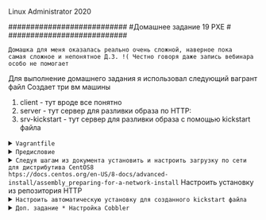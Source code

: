 
Linux Administrator 2020

   ###########################
   #Домашнее задание 19 PXE  #
   ###########################

   

<code>Домашка для меня оказалась реально очень сложной, наверное пока самая сложное и непонятное  Д.З. !( Честно говоря даже запись вебинара особо не помогает   </code>

Для выполнение домашнего задания я использовал следующий вагрант файл
Создает три вм машины
1) client - тут вроде все понятно
2) server - тут сервер для разливки образа по HTTP:
3) srv-kickstart - тут сервер для разливки образа с помощью kickstart файла

<details>
<summary><code>Vagrantfile</code></summary>

```
# -*- mode: ruby -*-
# vi: set ft=ruby :
home = ENV['HOME']
ENV["LC_ALL"] = "en_US.UTF-8"

Vagrant.configure(2) do |config|
 config.vm.define "server" do |subconfig|
 subconfig.vm.box = "centos/7"
 subconfig.vm.hostname="server"
 subconfig.vm.network :private_network, ip: "192.168.50.11"
 subconfig.vm.provider "virtualbox" do |vb|
 vb.memory = "1024"
 vb.cpus = "1"
 end
 end
.
 config.vm.define "client" do |subconfig|
 subconfig.vm.box = "centos/7"
 subconfig.vm.hostname="client"
 subconfig.vm.network :private_network, ip: "192.168.50.12"
 subconfig.vm.provider "virtualbox" do |vb|
 vb.memory = "1024"
 vb.cpus = "1"
 end
 end
 config.vm.define "srv-kickstart" do |subconfig|
 subconfig.vm.box = "centos/7"
 subconfig.vm.hostname="srv-kickstart"
 subconfig.vm.network :private_network, ip: "192.168.50.13"
 subconfig.vm.provider "virtualbox" do |vb|
 vb.memory = "1024"
 vb.cpus = "1"
 end
 end
 config.vm.provision "ansible" do |ansible|
 ansible.compatibility_mode = "2.0"
 ansible.playbook = "provision.yml"

     end
end



```

</details>



<details>
<summary><code>Предисловие</code></summary>

```

Постарался все автоматизировать через ansible, кроме доп. задания

```
</details>



<details>
<summary><code>Следуя шагам из документа установить и настроить загрузку по сети для дистрибутива CentOS8
htps://docs.centos.org/en-US/8-docs/advanced-install/assembly_preparing-for-a-network-install</code>
Настроить установку из репозитория HTTP</summary>


Для начала установим необходимые сервисы <code>dhcpd,tftp-server,xinetd</code>


Далее настроим dhcp сервер так, что бы он монг использовать загрузочные образы, созданные с помощью syslinux.

Сам файл <code>/etc/dhcp/dhcpd.conf</code>

```
option space pxelinux;
option pxelinux.magic code 208 = string;
option pxelinux.configfile code 209 = text;
option pxelinux.pathprefix code 210 = text;
option pxelinux.reboottime code 211 = unsigned integer 32;
option architecture-type code 93 = unsigned integer 16;

subnet 192.168.50.0 netmask 255.255.255.0 {
        option routers 192.168.50.254;
        range 192.168.50.2 192.168.50.253;

        class "pxeclients" {
          match if substring (option vendor-class-identifier, 0, 9) = "PXEClient";
          next-server 192.168.50.1;

          if option architecture-type = 00:07 {
            filename "uefi/shim.efi";
            } else {
            filename "pxelinux/pxelinux.0";
          }
        }
}




```

Далее нужно получить файл <code>pxelinux.0</code> из пакета <code>syslinux</code>

Выполним следующие:

Создадим каталог "/point"

```
[root@server ~]# cd /
[root@server /]# mkdir /point
[root@server /]# ll
итого 28
drwxr-xr-x   15 root root 4096 авг 24 19:09 backup
lrwxrwxrwx.   1 root root    7 май  9 11:26 bin -> usr/bin
dr-xr-xr-x.   5 root root 4096 июл 30 22:49 boot
drwxr-xr-x   22 root root 3300 авг 31 10:23 dev
drwxr-xr-x. 101 root root 8192 авг 31 10:23 etc
drwxr-xr-x.   2 root root    6 авг 12 17:17 home
lrwxrwxrwx.   1 root root    7 май  9 11:26 lib -> usr/lib
lrwxrwxrwx.   1 root root    9 май  9 11:26 lib64 -> usr/lib64
drwxr-xr-x.   2 root root    6 апр 11  2018 media
drwxr-xr-x.   2 root root    6 апр 11  2018 mnt
drwxr-xr-x.  13 root root  170 июл 27 01:01 opt
drwxr-xr-x    2 root root    6 авг 31 11:28 point
dr-xr-xr-x  146 root root    0 авг 31 10:23 proc
dr-xr-x---.  14 root root 4096 авг 31 11:24 root
drwxr-xr-x   32 root root  880 авг 31 11:15 run
lrwxrwxrwx.   1 root root    8 май  9 11:26 sbin -> usr/sbin
drwxr-xr-x.   2 root root    6 апр 11  2018 srv
dr-xr-xr-x   13 root root    0 авг 31 10:23 sys
drwxrwxrwt.  30 root root 4096 авг 31 11:26 tmp
drwxr-xr-x.  13 root root  155 май  9 11:26 usr
drwxr-xr-x.  19 root root  267 май  9 11:40 var
[root@node01 /]# 

```


Скачаем образ <code>wget http://centos-mirror.rbc.ru/pub/centos/8.2.2004/isos/x86_64/CentOS-8.2.2004-x86_64-minimal.iso</code>

```
[root@server /]# cd /point/
[root@server point]# wget http://centos-mirror.rbc.ru/pub/centos/8.2.2004/isos/x86_64/CentOS-8.2.2004-x86_64-minimal.iso
--2020-08-31 11:32:49--  http://centos-mirror.rbc.ru/pub/centos/8.2.2004/isos/x86_64/CentOS-8.2.2004-x86_64-minimal.iso
Распознаётся centos-mirror.rbc.ru (centos-mirror.rbc.ru)... 80.68.250.216
Подключение к centos-mirror.rbc.ru (centos-mirror.rbc.ru)|80.68.250.216|:80... соединение установлено.
HTTP-запрос отправлен. Ожидание ответа... 200 OK
Длина: 1718616064 (1,6G) [application/octet-stream]
Сохранение в: «CentOS-8.2.2004-x86_64-minimal.iso»

```

Далее монтируем наш .iso  в "read only"

```
mount -t iso9660 /point/CentOS-8.2.2004-x86_64-minimal.iso /mnt -o loop,ro

```

Проверяем

```
[root@server ~]# lsblk
NAME   MAJ:MIN RM  SIZE RO TYPE MOUNTPOINT
sda      8:0    0   40G  0 disk 
└─sda1   8:1    0   40G  0 part /
loop0    7:0    0  1.6G  1 loop /mnt
[root@server ~]# 
[root@server ~]# cd /mnt/
[root@server mnt]# ll
total 12
dr-xr-xr-x. 4 root root 2048 Jun  8 22:08 BaseOS
dr-xr-xr-x. 3 root root 2048 Jun  8 22:08 EFI
dr-xr-xr-x. 3 root root 2048 Jun  8 22:08 images
dr-xr-xr-x. 2 root root 2048 Jun  8 22:08 isolinux
-r--r--r--. 1 root root   87 Jun  8 22:07 media.repo
dr-xr-xr-x. 3 root root 2048 Jun  8 22:08 Minimal
-r--r--r--. 1 root root  664 Jun  8 22:08 TRANS.TBL
[root@server mnt]# 

```
Далее устанавливаем наш веб сервер, это будет "nginx" добавляем параметр <code>autoindex on;</code> что бы он работал корректно, после чего
копируем содержимое каталога "/mnt" в  каталог "/usr/share/nginx/html/"

```
[root@server ~]# cp -pr /mnt/BaseOS/Packages/ /usr/share/nginx/html/
[root@server ~]# 
```



Далее находим и  распаковываем пакет <code>syslinux-tftpboot-6.04-4.el8.noarch.rpm</code> получился, вот такой вот выхлоп

```
[root@server html]# rpm2cpio syslinux-tftpboot-6.04-4.el8.noarch.rpm | cpio -dimv
./tftpboot
./tftpboot/cat.c32
./tftpboot/chain.c32
./tftpboot/cmd.c32
./tftpboot/cmenu.c32
./tftpboot/config.c32
./tftpboot/cptime.c32
./tftpboot/cpu.c32
./tftpboot/cpuid.c32
./tftpboot/cpuidtest.c32
./tftpboot/debug.c32
./tftpboot/dhcp.c32
./tftpboot/dir.c32
./tftpboot/disk.c32
./tftpboot/dmi.c32
./tftpboot/dmitest.c32
```
Далее создаем каталог <code>mkdir /var/lib/tftpboot/pxelinux</code> и закидываем в него файлы

```
pxelinux.0 

libcom.c32 

ldlinux.c32

vesamenu.c32

```


</details>




<details>
<summary><code>Настроить автоматическую установку для созданного kickstart файла</code></summary>
Честно говоря, что то не совсем понял как установить и настроить kickstart, что то инструкция какая то туманная, что преподаватель дал в вебинаре.


Для автоматизации по сути только создал kickstart и переделал файл "default"



</details>




<details>
<summary><code>Доп. задание * Настройка Cobbler</code></summary>




</details>





